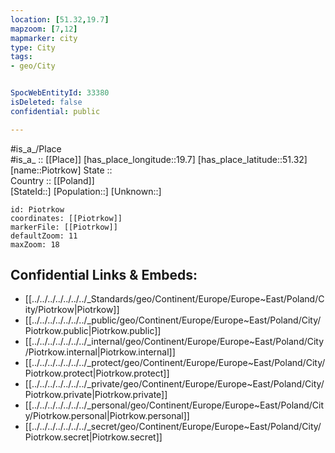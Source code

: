 ```yaml
---
location: [51.32,19.7] 
mapzoom: [7,12] 
mapmarker: city 
type: City
tags:
- geo/City


SpocWebEntityId: 33380
isDeleted: false
confidential: public

---
```

#is_a_/Place  
#is_a_ :: [[Place]] 
[has_place_longitude::19.7] 
[has_place_latitude::51.32] 
[name::Piotrkow] 
State ::  
Country :: [[Poland]]  
[StateId::] 
[Population::] 
[Unknown::] 


```leaflet
id: Piotrkow
coordinates: [[Piotrkow]] 
markerFile: [[Piotrkow]] 
defaultZoom: 11 
maxZoom: 18
```


## Confidential Links & Embeds: 
- [[../../../../../../../_Standards/geo/Continent/Europe/Europe~East/Poland/City/Piotrkow|Piotrkow]] 
- [[../../../../../../../_public/geo/Continent/Europe/Europe~East/Poland/City/Piotrkow.public|Piotrkow.public]] 
- [[../../../../../../../_internal/geo/Continent/Europe/Europe~East/Poland/City/Piotrkow.internal|Piotrkow.internal]] 
- [[../../../../../../../_protect/geo/Continent/Europe/Europe~East/Poland/City/Piotrkow.protect|Piotrkow.protect]] 
- [[../../../../../../../_private/geo/Continent/Europe/Europe~East/Poland/City/Piotrkow.private|Piotrkow.private]] 
- [[../../../../../../../_personal/geo/Continent/Europe/Europe~East/Poland/City/Piotrkow.personal|Piotrkow.personal]] 
- [[../../../../../../../_secret/geo/Continent/Europe/Europe~East/Poland/City/Piotrkow.secret|Piotrkow.secret]] 
